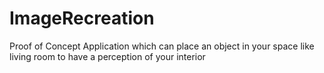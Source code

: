 # ImageRecreation
Proof of Concept
Application which can place an object in your space like living room to have a perception of your interior
